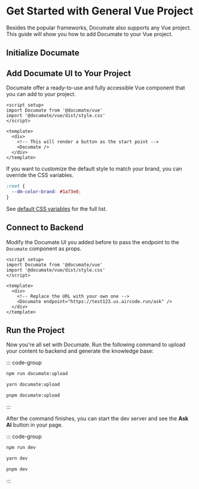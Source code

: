 # Get Started with General Vue Project

Besides the popular frameworks, Documate also supports any Vue project. This guide will show you how to add Documate to your Vue project.

## Initialize Documate

<!--@include: ../_partials/_initialize-vue.md-->

## Add Documate UI to Your Project

Documate offer a ready-to-use and fully accessible Vue component that you can add to your project.

```vue
<script setup>
import Documate from '@documate/vue'
import '@documate/vue/dist/style.css'
</script>

<template>
  <div>
    <!-- This will render a button as the start point -->
    <Documate />
  </div>
</template>
```

If you want to customize the default style to match your brand, you can override the CSS variables.

```css
:root {
  --dm-color-brand: #1a73e8;
}
```

See [default CSS variables](https://github.com/AirCodeLabs/documate/blob/main/ui/vue/components/styles/vars.css) for the full list.

## Connect to Backend

<!--@include: ../_partials/_connect-backend.md-->

Modify the Documate UI you added before to pass the endpoint to the `Documate` component as props.

```vue{8-9}
<script setup>
import Documate from '@documate/vue'
import '@documate/vue/dist/style.css'
</script>

<template>
  <div>
    <!-- Replace the URL with your own one -->
    <Documate endpoint="https://test123.us.aircode.run/ask" />
  </div>
</template>
```

## Run the Project

Now you're all set with Documate. Run the following command to upload your content to backend and generate the knowledge base:

::: code-group

```bash [npm]
npm run documate:upload
```

```bash [yarn]
yarn documate:upload
```

```bash [pnpm]
pnpm documate:upload
```

:::

After the command finishes, you can start the dev server and see the __Ask AI__ button in your page.

::: code-group

```bash [npm]
npm run dev
```

```bash [yarn]
yarn dev
```

```bash [pnpm]
pnpm dev
```

:::
